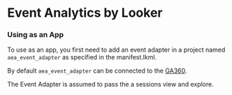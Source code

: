 # Event Analytics by Looker

### Using as an App

To use as an app, you first need to add an event adapter in a project named `aea_event_adapter` as specified in the manifest.lkml.

By default `aea_event_adapter` can be connected to the [GA360](https://github.com/looker/aea_ga360_adapter/blob/master/ga_customize.view.lkml).

The Event Adapter is assumed to pass the a sessions view and explore.
